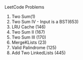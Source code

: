 LeetCode Problems
1. Two Sum(1)
2. Two Sum IV - Input is a BST(653)
3. LRU Cache (146)
4. Two Sum II (167)
5. Two Sum III (170)
6. MergeKLists (23)
7. Valid Palindrome (125)
8. Add Two LinkedLists (445)
